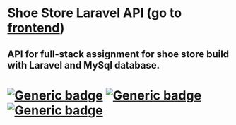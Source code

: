 # Shoe Store Laravel API (go to [frontend](https://github.com/nijepa/nijepa-shoe_store-front/))

## API for full-stack assignment for shoe store build with Laravel and MySql database.
# [![Generic badge](https://img.shields.io/badge/&#9881;-PHP-lightgrey.svg?style=plastic&logo=PHP)](https://www.php.net/) [![Generic badge](https://img.shields.io/badge/&#9881;-Laravel-red.svg?style=plastic&logo=Laravel)](https://laravel.com/) [![Generic badge](https://img.shields.io/badge/&#9881;-MySql-9cf.svg?style=plastic&logo=MySql)](https://www.mysql.com/)



